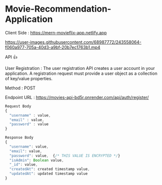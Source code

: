 # Movie-Recommendation-Application

Client Side : https://mern-movieflix-app.netlify.app

https://user-images.githubusercontent.com/68987772/243558064-f060a977-705a-40d3-a9bf-20b7ec1763b1.mp4


API 👍

User Registration :
The user registration API creates a user account in your application. A registration request must provide a user object as a collection of key/value properties.

Method : POST

Endpoint URL : https://movies-api-bd5r.onrender.com/api/auth/register/
```js
Request Body
{
  "username" : value,
  "email" : value,
  "password" : value
}

Response Body
{
  "username": value,
  "email": value,
  "password": value,  {/* THIS VALUE IS ENCRYPTED */}
  "isAdmin": Boolean value,
  "_id": value,
  "createdAt": created timestamp value,
  "updatedAt": updated timestamp value
}
```
